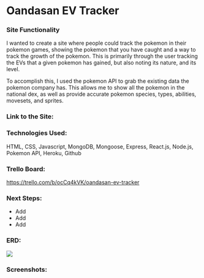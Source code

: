 # Oandasan EV Tracker

### Site Functionality
I wanted to create a site where people could track the pokemon in their pokemon games, showing the pokemon that you have caught and a way to track the growth of the pokemon. This is primarily through the user tracking the EVs that a given pokemon has gained, but also noting its nature, and its level.

To accomplish this, I used the pokemon API to grab the existing data the pokemon company has. This allows me to  show all the pokemon in the national dex, as well as provide accurate pokemon species, types, abilities, movesets, and sprites.
### Link to the Site:


### Technologies Used:
HTML, CSS, Javascript, MongoDB, Mongoose, Express, React.js, Node.js, Pokemon API, Heroku, Github

### Trello Board:
https://trello.com/b/ocCq4kVK/oandasan-ev-tracker

### Next Steps:
<ul>
    <li>Add</li>
    <li>Add</li>
    <li>Add</li>
</ul>

### ERD:
<td> <img src="https://i.imgur.com/9abTOJO.png" width:"450"> </td>

### Screenshots: